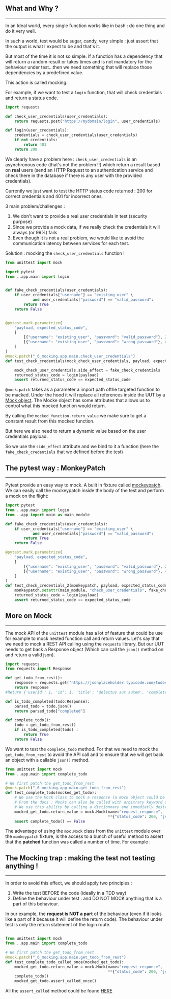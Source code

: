 ## What and Why ?

--- 

In an Ideal world, every single function works like in bash : do one thing and do it very well. 

In such a world, test would be sugar, candy, very simple : just assert that the output is what I expect to be and that's it.

But most of the time it is not so simple. If a function has a dependency that will return a random result or takes times and is not mandatory for the behaviour under test...then we need something that will replace those dependencies by a predefined value.

This action is called mocking.

For example, if we want to test a `login` function, that will check credentials and return a status code.

```python
import requests

def check_user_credentials(user_credentials):
    return requests.post("https://mydomain/login", user_credentials)

def login(user_credentials):
    credentials = check_user_credentials(user_credentials)
    if not credentials:
        return 401
    return 200
```

We clearly have a problem here : `check_user_credentials` is an asynchronous code (that's not the problem !!) which return a result based on **real** users (send an HTTP Request to an authentication service and check there in the database if there is any user with the provided credentials).

Currently we just want to test the HTTP status code returned : 200 for correct credentials and 401 for incorrect ones.

3 main problem/challenges :

1. We don't want to provide a real user credentials in test (security purpose)
2. Since we provide a mock data, if we really check the credentials it will always (or 99%) fails
3. Even though it is not a real problem, we would like to avoid the communication latency between services for each test.

Solution : mocking the `check_user_credentials` function !

```python
from unittest import mock

import pytest
from ..app.main import login


def fake_check_credentials(user_credentials):
    if user_credentials["username"] == "existing_user" \
            and user_credentials["password"] == "valid_password":
        return True
    return False


@pytest.mark.parametrize(
    "payload, expected_status_code",
    [
        [{"username": "existing_user", "password": "valid_password"}, 200],
        [{"username": "existing_user", "password": "wrong_password"}, 401],
    ]
)
@mock.patch("_6_mocking.app.main.check_user_credentials")
def test_check_credentials(mock_check_user_credentials, payload, expected_status_code):

    mock_check_user_credentials.side_effect = fake_check_credentials
    returned_status_code = login(payload)
    assert returned_status_code == expected_status_code

```

`@mock.patch` takes as a parameter a import path ofthe targeted function to be macked. Under the hood it will replace all references inside the UUT by a [Mock object](https://docs.python.org/3/library/unittest.mock.html#the-mock-class).
The Mocke object has some attributes that allows us to control what this mocked function would return. 

By calling the `mocked_function.return_value` we make sure to get a constant result from this mocked function.

But here we also need to return a dynamic value based on the user credentials payload. 

So we use the `side_effect` attribute and we bind to it a function (here the `fake_check_credentials` that we defined before the test)

## The pytest way : MonkeyPatch

---

Pytest provide an easy way to mock. A built in fixture called [mockeypatch](https://docs.pytest.org/en/6.2.x/reference.html#monkeypatch).
We can easily call the mockeypatch inside the body of the test and perform a mock on the flight:

```python
import pytest
from ..app.main import login
from ..app import main as main_module

def fake_check_credentials(user_credentials):
    if user_credentials["username"] == "existing_user" \
            and user_credentials["password"] == "valid_password":
        return True
    return False

@pytest.mark.parametrize(
    "payload, expected_status_code",
    [
        [{"username": "existing_user", "password": "valid_password"}, 200],
        [{"username": "existing_user", "password": "wrong_password"}, 401],
    ]
)
def test_check_credentials_2(monkeypatch, payload, expected_status_code):
    monkeypatch.setattr(main_module, "check_user_credentials", fake_check_credentials)
    returned_status_code = login(payload)
    assert returned_status_code == expected_status_code

```

## More on Mock

---

The mock API of the `unittest` module has a lot of feature that could be use for example to mock nested function call and return values.
Let's say that we need to mock a  REST API calling using the `requests` library. But our UUT needs to get back a Response object (Which can call the `json()` method on and return a valid json).

```python
import requests
from requests import Response

def get_todo_from_rest():
    response = requests.get("https://jsonplaceholder.typicode.com/todos/1")
    return response
#Return {'userId': 1, 'id': 1, 'title': 'delectus aut autem', 'completed': False}

def is_todo_completed(todo:Response):
    parsed_todo = todo.json()
    return parsed_todo["completed"]

def complete_todo():
    todo = get_todo_from_rest()
    if is_todo_completed(todo) : 
        return True
    return False    

```
We want to test the `complete_todo` method. For that we need to mock the  `get_todo_from_rest` to avoid the API call and to ensure that we will get back an object with a callable `json()` method.

```python
from unittest import mock
from ..app.main import complete_todo

# We first patch the get_todo_from_rest 
@mock.patch("_6_mocking.app.main.get_todo_from_rest")
def test_complete_todo(mocked_get_todo):
    # We use the Mock class to mock a response (a mock object could be used both as a function or to return a value)
    # From the docs : Mocks can also be called with arbitrary keyword arguments. These will be used to set attributes on the mock after it is created. See the configure_mock() method for details.
    # We use this ability by calling a dictionnary and immediatly destructure it (we could call status_code=200 but here we need the json to be a mock too. And since we cannot use '.' as a kwarg we use a dictionnary here
    mocked_get_todo.return_value = mock.Mock(name="request_response",
                                             **{"status_code": 200, "json.return_value": {"id": 1, 'completed': False}})
    assert complete_todo() == False
```
The advantage of using the `moc.Mock` class from the `unittest` module over the `monkeypatch` fixture, is the access to a bunch of useful method to assert that the **patched** function was called a number of time.
For example :



## The Mocking trap : making the test not testing anything !

---

In order to avoid this effect, we should apply two principles : 
1. Write the test BEFORE the code (ideally in a TDD way)
2. Define the behaviour under test : and DO NOT MOCK anything that is a part of this behaviour. 

In our example, the **request is NOT a part** of the behaviour (even if it looks like a part of it because it will define the return code). The behaviour under test is only the return statement of the login route.


```python

from unittest import mock
from ..app.main import complete_todo

# We first patch the get_todo_from_rest 
@mock.patch("_6_mocking.app.main.get_todo_from_rest")
def test_complete_todo_called_once(mocked_get_todo):
    mocked_get_todo.return_value = mock.Mock(name="request_response",
                                             **{"status_code": 200, "json.return_value": {"id": 1, 'completed': False}})
    complete_todo()
    mocked_get_todo.assert_called_once()
```
All the `assert_called` method could be found [HERE](https://docs.python.org/3/library/unittest.mock.html#unittest.mock.Mock.assert_called)
